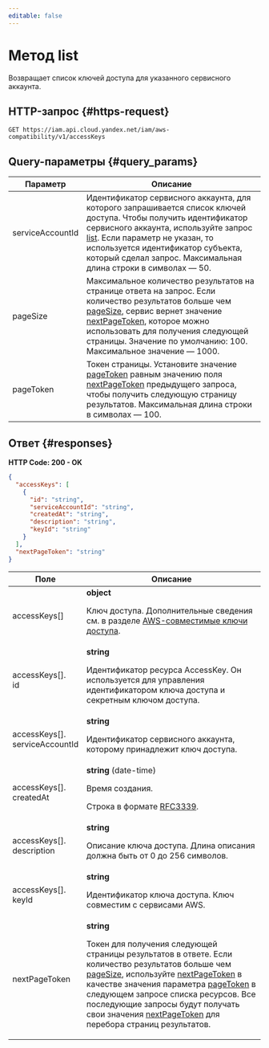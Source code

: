 ```yaml
---
editable: false
---
```


# Метод list
Возвращает список ключей доступа для указанного сервисного аккаунта.
 

 
## HTTP-запрос {#https-request}
```
GET https://iam.api.cloud.yandex.net/iam/aws-compatibility/v1/accessKeys
```
 
## Query-параметры {#query_params}
 
Параметр | Описание
--- | ---
serviceAccountId | Идентификатор сервисного аккаунта, для которого запрашивается список ключей доступа. Чтобы получить идентификатор сервисного аккаунта, используйте запрос [list](/docs/iam/api-ref/ServiceAccount/list). Если параметр не указан, то используется идентификатор субъекта, который сделал запрос.  Максимальная длина строки в символах — 50.
pageSize | Максимальное количество результатов на странице ответа на запрос. Если количество результатов больше чем [pageSize](/docs/iam/api-ref/AccessKey/list#query_params), сервис вернет значение [nextPageToken](/docs/iam/api-ref/AccessKey/list#responses), которое можно использовать для получения следующей страницы. Значение по умолчанию: 100.  Максимальное значение — 1000.
pageToken | Токен страницы. Установите значение [pageToken](/docs/iam/api-ref/AccessKey/list#query_params) равным значению поля [nextPageToken](/docs/iam/api-ref/AccessKey/list#responses) предыдущего запроса, чтобы получить следующую страницу результатов.  Максимальная длина строки в символах — 100.
 
## Ответ {#responses}
**HTTP Code: 200 - OK**

```json 
{
  "accessKeys": [
    {
      "id": "string",
      "serviceAccountId": "string",
      "createdAt": "string",
      "description": "string",
      "keyId": "string"
    }
  ],
  "nextPageToken": "string"
}
```

 
Поле | Описание
--- | ---
accessKeys[] | **object**<br><p>Ключ доступа. Дополнительные сведения см. в разделе <a href="/docs/iam/concepts/authorization/access-key">AWS-совместимые ключи доступа</a>.</p> 
accessKeys[].<br>id | **string**<br><p>Идентификатор ресурса AccessKey. Он используется для управления идентификатором ключа доступа и секретным ключом доступа.</p> 
accessKeys[].<br>serviceAccountId | **string**<br><p>Идентификатор сервисного аккаунта, которому принадлежит ключ доступа.</p> 
accessKeys[].<br>createdAt | **string** (date-time)<br><p>Время создания.</p> <p>Строка в формате <a href="https://www.ietf.org/rfc/rfc3339.txt">RFC3339</a>.</p> 
accessKeys[].<br>description | **string**<br><p>Описание ключа доступа. Длина описания должна быть от 0 до 256 символов.</p> 
accessKeys[].<br>keyId | **string**<br><p>Идентификатор ключа доступа. Ключ совместим с сервисами AWS.</p> 
nextPageToken | **string**<br><p>Токен для получения следующей страницы результатов в ответе. Если количество результатов больше чем <a href="/docs/iam/api-ref/AccessKey/list#query_params">pageSize</a>, используйте <a href="/docs/iam/api-ref/AccessKey/list#responses">nextPageToken</a> в качестве значения параметра <a href="/docs/iam/api-ref/AccessKey/list#query_params">pageToken</a> в следующем запросе списка ресурсов. Все последующие запросы будут получать свои значения <a href="/docs/iam/api-ref/AccessKey/list#responses">nextPageToken</a> для перебора страниц результатов.</p> 